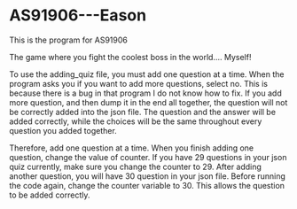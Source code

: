 # AS91906---Eason
This is the program for AS91906

The game where you fight the coolest boss in the world.... Myself!

To use the adding_quiz file, you must add one question at a time. When the program asks you if you want to add more questions, select no. This is because there is a bug in that program I do not know how to fix. 
If you add more question, and then dump it in the end all together, the question will not be correctly added into the json file. The question and the answer will be added correctly, while the choices will be
the same throughout every question you added together. 

Therefore, add one question at a time. When you finish adding one question, change the value of counter. If you have 29 questions in your json quiz currently, make sure you change the counter to 29. 
After adding another question, you will have 30 question in your json file. Before running the code again, change the counter variable to 30. This allows the question to be added correctly. 


